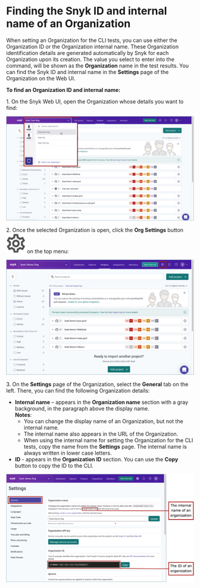 # Finding the Snyk ID and internal name of an Organization

When setting an Organization for the CLI tests, you can use either the Organization ID or the Organization internal name. These Organization identification details are generated automatically by Snyk for each Organization upon its creation. The value you select to enter into the command, will be shown as the **Organization** name in the test results. You can find the Snyk ID and internal name in the **Settings** page of the Organization on the Web UI.

**To find an Organization ID and internal name:**

1\. On the Snyk Web UI, open the Organization whose details you want to find:

![](<../../../../.gitbook/assets/Snyk Code - CLI - Org - Selecting from UI.png>)

2\. Once the selected Organization is open, click the **Org Settings** button <img src="../../../../.gitbook/assets/Org Settings button - Icon (1) (1) (1) (1) (1) (1) (1) (1) (1) (1) (1) (1) (1) (1) (1) (1) (1) (1) (1) (1) (1) (1) (1) (1) (1) (1) (1) (1) (12).png" alt="" data-size="line"> on the top menu:

![](<../../../../.gitbook/assets/Snyk Code - CLI - Org Settings button.png>)

3\. On the **Settings** page of the Organization, select the **General** tab on the left. There, you can find the following Organization details:

* **Internal name** – appears in the **Organization name** section with a gray background, in the paragraph above the display name.\
  **Notes**:
  * You can change the display name of an Organization, but not the internal name.
  * The internal name also appears in the URL of the Organization.
  * When using the internal name for setting the Organization for the CLI tests, copy the name from the **Settings** page. The internal name is always written in lower case letters.
* **ID** - appears in the **Organization ID** section. You can use the **Copy** button to copy the ID to the CLI.

![](<../../../../.gitbook/assets/Snyk Code - CLI - Org - Details.png>)
